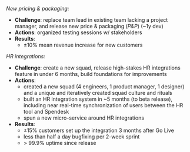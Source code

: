 _New pricing & packaging:_

- **Challenge**: replace team lead in existing team lacking a project manager, and release new price & packaging (_P&P_) (~1y dev)
- **Actions**: organized testing sessions w/ stakeholders
- **Results**:
  - ±10% mean revenue increase for new customers

_HR integrations:_

- **Challenge**: create a new squad, release high-stakes HR integrations feature in under 6 months, build foundations for improvements
- **Actions**:
  - created a new squad (4 engineers, 1 product manager, 1 designer) and a unique and iteratively created squad culture and rituals
  - built an HR integration system in ~5 months (to beta release), including near real-time synchronization of users between the HR tool and Spendesk
  - spun a new micro-service around HR integrations
- **Results**:
  - ±15% customers set up the integration 3 months after Go Live
  - less than half a day bugfixing per 2-week sprint
  - \> 99.9% uptime since release

